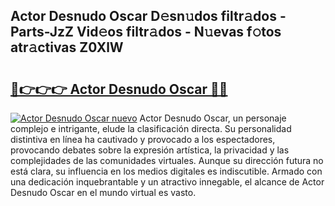 ## Actor Desnudo Oscar D𝚎sn𝚞dos filtr𝚊dos - Parts-JzZ Vid𝚎os filtr𝚊dos - N𝚞evas f𝚘tos atr𝚊ctivas Z0XlW

# <h2><a href="http://mb0082s.tromn.icu/?c=Actor+Desnudo+Oscar">🔗👉👉👉 Actor Desnudo Oscar 🔗🔗</a></h2>

[![Actor Desnudo Oscar nuevo](https://i.imgur.com/pEAQMta.gif)](http://mb0082s.tromn.icu/?c=Actor+Desnudo+Oscar)
Actor Desnudo Oscar, un personaje complejo e intrigante, elude la clasificación directa. Su personalidad distintiva en línea ha cautivado y provocado a los espectadores, provocando debates sobre la expresión artística, la privacidad y las complejidades de las comunidades virtuales. Aunque su dirección futura no está clara, su influencia en los medios digitales es indiscutible. Armado con una dedicación inquebrantable y un atractivo innegable, el alcance de Actor Desnudo Oscar en el mundo virtual es vasto.
